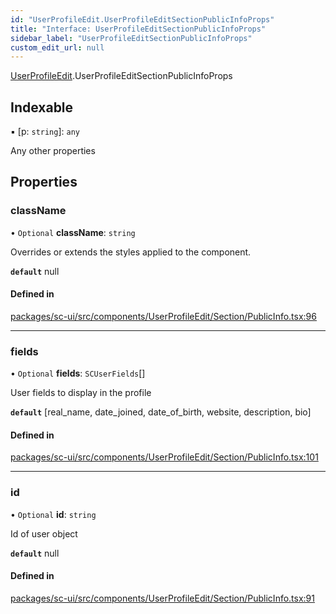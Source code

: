 ```yaml
---
id: "UserProfileEdit.UserProfileEditSectionPublicInfoProps"
title: "Interface: UserProfileEditSectionPublicInfoProps"
sidebar_label: "UserProfileEditSectionPublicInfoProps"
custom_edit_url: null
---
```


[UserProfileEdit](../modules/UserProfileEdit.md).UserProfileEditSectionPublicInfoProps

## Indexable

▪ [p: `string`]: `any`

Any other properties

## Properties

### className

• `Optional` **className**: `string`

Overrides or extends the styles applied to the component.

**`default`** null

#### Defined in

[packages/sc-ui/src/components/UserProfileEdit/Section/PublicInfo.tsx:96](https://github.com/selfcommunity/community-ui/blob/cab08cf/packages/sc-ui/src/components/UserProfileEdit/Section/PublicInfo.tsx#L96)

___

### fields

• `Optional` **fields**: `SCUserFields`[]

User fields to display in the profile

**`default`** [real_name, date_joined, date_of_birth, website, description, bio]

#### Defined in

[packages/sc-ui/src/components/UserProfileEdit/Section/PublicInfo.tsx:101](https://github.com/selfcommunity/community-ui/blob/cab08cf/packages/sc-ui/src/components/UserProfileEdit/Section/PublicInfo.tsx#L101)

___

### id

• `Optional` **id**: `string`

Id of user object

**`default`** null

#### Defined in

[packages/sc-ui/src/components/UserProfileEdit/Section/PublicInfo.tsx:91](https://github.com/selfcommunity/community-ui/blob/cab08cf/packages/sc-ui/src/components/UserProfileEdit/Section/PublicInfo.tsx#L91)
